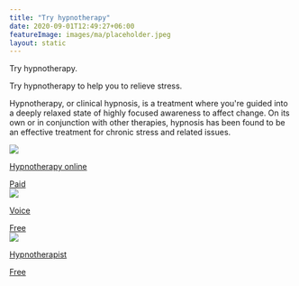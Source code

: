 ```yaml
---
title: "Try hypnotherapy"
date: 2020-09-01T12:49:27+06:00
featureImage: images/ma/placeholder.jpeg
layout: static
---
```


Try hypnotherapy.

Try hypnotherapy to help you to relieve stress.

Hypnotherapy, or clinical hypnosis, is a treatment where you're guided into a deeply relaxed state of highly focused awareness to affect change. On its own or in conjunction with other therapies, hypnosis has been found to be an effective treatment for chronic stress and related issues.

<a class="ma-link" href="https://www.hypnotherapyonline.uk/"><div class="ma-card ma-card-Health"><div class="ma-icon"><img src ="/images/icon-pound.png"/></div><div class="ma-name"><p>Hypnotherapy online</p></div><div class="ma-paid-text"><span>Paid</span></div></div></a><a class="ma-link" href="https://voice-stories.app/"><div class="ma-card ma-card-Health"><div class="ma-icon"><img src ="/images/icon-check.png"/></div><div class="ma-name"><p>Voice </p></div><div class="ma-paid-text"><span>Free</span></div></div></a><a class="ma-link" href="https://www.hypnotherapists.org.uk/hypnotherapy/benefits/"><div class="ma-card ma-card-Health"><div class="ma-icon"><img src ="/images/icon-check.png"/></div><div class="ma-name"><p>Hypnotherapist</p></div><div class="ma-paid-text"><span>Free</span></div></div></a>  

<br/><br/>






